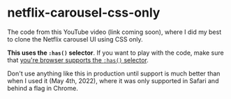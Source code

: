 # netflix-carousel-css-only

The code from this YouTube video (link coming soon), where I did my best to clone the Netflix carousel UI using CSS only.

**This uses the `:has()` selector**. If you want to play with the code, make sure that [you're browser supports the `:has()` selector](https://caniuse.com/css-has).

Don't use anything like this in production until support is much better than when I used it (May 4th, 2022), where it was only supported in Safari and behind a flag in Chrome.
